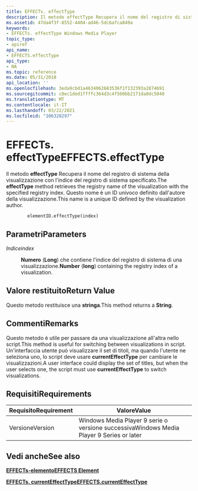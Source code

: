 ```yaml
---
title: EFFECTs. effectType
description: Il metodo effectType Recupera il nome del registro di sistema della visualizzazione con l'indice del registro di sistema specificato. Questo nome è un ID univoco definito dall'autore della visualizzazione.
ms.assetid: 47da4f3f-8552-4404-ad46-5dc6afca849a
keywords:
- EFFECTs. effectType Windows Media Player
topic_type:
- apiref
api_name:
- EFFECTS.effectType
api_type:
- NA
ms.topic: reference
ms.date: 05/31/2018
api_location: ''
ms.openlocfilehash: 3eda9cbd1a4634062683536f1f132393a2874691
ms.sourcegitcommit: c8ec1ded1ffffc364d3c4f560bb2171da0dc5040
ms.translationtype: MT
ms.contentlocale: it-IT
ms.lasthandoff: 03/22/2021
ms.locfileid: "106328297"
---
```

# <a name="effectseffecttype"></a><span data-ttu-id="d1571-105">EFFECTs. effectType</span><span class="sxs-lookup"><span data-stu-id="d1571-105">EFFECTS.effectType</span></span>

<span data-ttu-id="d1571-106">Il metodo **effectType** Recupera il nome del registro di sistema della visualizzazione con l'indice del registro di sistema specificato.</span><span class="sxs-lookup"><span data-stu-id="d1571-106">The **effectType** method retrieves the registry name of the visualization with the specified registry index.</span></span> <span data-ttu-id="d1571-107">Questo nome è un ID univoco definito dall'autore della visualizzazione.</span><span class="sxs-lookup"><span data-stu-id="d1571-107">This name is a unique ID defined by the visualization author.</span></span>

``` syntax
        elementID.effectType(index)
```

## <a name="parameters"></a><span data-ttu-id="d1571-108">Parametri</span><span class="sxs-lookup"><span data-stu-id="d1571-108">Parameters</span></span>

<dl> <dt>

<span data-ttu-id="d1571-109"><span id="index"></span><span id="INDEX"></span>*Indice*</span><span class="sxs-lookup"><span data-stu-id="d1571-109"><span id="index"></span><span id="INDEX"></span>*index*</span></span>
</dt> <dd>

<span data-ttu-id="d1571-110">**Numero** (**Long**) che contiene l'indice del registro di sistema di una visualizzazione.</span><span class="sxs-lookup"><span data-stu-id="d1571-110">**Number** (**long**) containing the registry index of a visualization.</span></span>

</dd> </dl>

## <a name="return-value"></a><span data-ttu-id="d1571-111">Valore restituito</span><span class="sxs-lookup"><span data-stu-id="d1571-111">Return Value</span></span>

<span data-ttu-id="d1571-112">Questo metodo restituisce una **stringa**.</span><span class="sxs-lookup"><span data-stu-id="d1571-112">This method returns a **String**.</span></span>

## <a name="remarks"></a><span data-ttu-id="d1571-113">Commenti</span><span class="sxs-lookup"><span data-stu-id="d1571-113">Remarks</span></span>

<span data-ttu-id="d1571-114">Questo metodo è utile per passare da una visualizzazione all'altra nello script.</span><span class="sxs-lookup"><span data-stu-id="d1571-114">This method is useful for switching between visualizations in script.</span></span> <span data-ttu-id="d1571-115">Un'interfaccia utente può visualizzare il set di titoli, ma quando l'utente ne seleziona uno, lo script deve usare **currentEffectType** per cambiare le visualizzazioni.</span><span class="sxs-lookup"><span data-stu-id="d1571-115">A user interface could display the set of titles, but when the user selects one, the script must use **currentEffectType** to switch visualizations.</span></span>

## <a name="requirements"></a><span data-ttu-id="d1571-116">Requisiti</span><span class="sxs-lookup"><span data-stu-id="d1571-116">Requirements</span></span>



| <span data-ttu-id="d1571-117">Requisito</span><span class="sxs-lookup"><span data-stu-id="d1571-117">Requirement</span></span> | <span data-ttu-id="d1571-118">Valore</span><span class="sxs-lookup"><span data-stu-id="d1571-118">Value</span></span> |
|--------------------|---------------------------------------------------|
| <span data-ttu-id="d1571-119">Versione</span><span class="sxs-lookup"><span data-stu-id="d1571-119">Version</span></span><br/> | <span data-ttu-id="d1571-120">Windows Media Player 9 serie o versione successiva</span><span class="sxs-lookup"><span data-stu-id="d1571-120">Windows Media Player 9 Series or later</span></span><br/> |



## <a name="see-also"></a><span data-ttu-id="d1571-121">Vedi anche</span><span class="sxs-lookup"><span data-stu-id="d1571-121">See also</span></span>

<dl> <dt>

[<span data-ttu-id="d1571-122">**EFFECTs-elemento**</span><span class="sxs-lookup"><span data-stu-id="d1571-122">**EFFECTS Element**</span></span>](effects-element.md)
</dt> <dt>

[<span data-ttu-id="d1571-123">**EFFECTs. currentEffectType**</span><span class="sxs-lookup"><span data-stu-id="d1571-123">**EFFECTS.currentEffectType**</span></span>](effects-currenteffecttype.md)
</dt> </dl>

 

 





